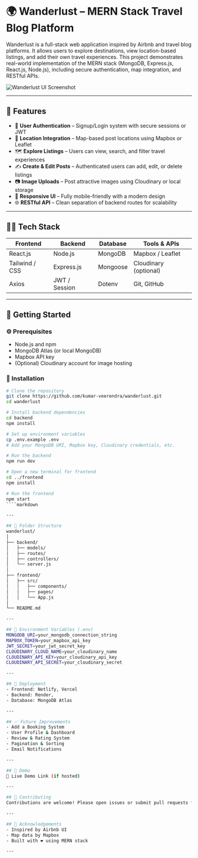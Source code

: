 # 🌍 Wanderlust – MERN Stack Travel Blog Platform

Wanderlust is a full-stack web application inspired by Airbnb and travel blog platforms. It allows users to explore destinations, view location-based listings, and add their own travel experiences. This project demonstrates real-world implementation of the MERN stack (MongoDB, Express.js, React.js, Node.js), including secure authentication, map integration, and RESTful APIs.

![Wanderlust UI Screenshot](https://your-screenshot-link-if-available.com)

---

## 🚀 Features

- 🔐 **User Authentication** – Signup/Login system with secure sessions or JWT
- 📌 **Location Integration** – Map-based post locations using Mapbox or Leaflet
- 🗺️ **Explore Listings** – Users can view, search, and filter travel experiences
- ✍️ **Create & Edit Posts** – Authenticated users can add, edit, or delete listings
- 📷 **Image Uploads** – Post attractive images using Cloudinary or local storage
- 📱 **Responsive UI** – Fully mobile-friendly with a modern design
- 🌐 **RESTful API** – Clean separation of backend routes for scalability

---

## 🧑‍💻 Tech Stack

| Frontend  | Backend       | Database | Tools & APIs           |
|-----------|---------------|----------|-------------------------|
| React.js  | Node.js       | MongoDB  | Mapbox / Leaflet        |
| Tailwind / CSS | Express.js | Mongoose | Cloudinary (optional)   |
| Axios     | JWT / Session | Dotenv   | Git, GitHub             |

---

## 🏁 Getting Started

### ⚙️ Prerequisites

- Node.js and npm
- MongoDB Atlas (or local MongoDB)
- Mapbox API key
- (Optional) Cloudinary account for image hosting

### 🔧 Installation

```bash
# Clone the repository
git clone https://github.com/kumar-veerendra/wanderlust.git
cd wanderlust

# Install backend dependencies
cd backend
npm install

# Set up environment variables
cp .env.example .env
# Add your MongoDB URI, Mapbox key, Cloudinary credentials, etc.

# Run the backend
npm run dev

# Open a new terminal for frontend
cd ../frontend
npm install

# Run the frontend
npm start
````markdown

---

## 📁 Folder Structure
wanderlust/
│
├── backend/
│   ├── models/
│   ├── routes/
│   ├── controllers/
│   └── server.js
│
├── frontend/
│   ├── src/
│   │   ├── components/
│   │   ├── pages/
│   │   └── App.js
│
└── README.md

---

## 🔐 Environment Variables (.env)
MONGODB_URI=your_mongodb_connection_string
MAPBOX_TOKEN=your_mapbox_api_key
JWT_SECRET=your_jwt_secret_key
CLOUDINARY_CLOUD_NAME=your_cloudinary_name
CLOUDINARY_API_KEY=your_cloudinary_api_key
CLOUDINARY_API_SECRET=your_cloudinary_secret

---

## 🚀 Deployment
- Frontend: Netlify, Vercel
- Backend: Render, 
- Database: MongoDB Atlas

---

## ✅ Future Improvements
- Add a Booking System
- User Profile & Dashboard
- Review & Rating System
- Pagination & Sorting
- Email Notifications

---

## 📸 Demo
🔗 Live Demo Link (if hosted)

---

## 🤝 Contributing
Contributions are welcome! Please open issues or submit pull requests for improvements or feature requests.

---

## 🙌 Acknowledgements
- Inspired by Airbnb UI
- Map data by Mapbox
- Built with ❤️ using MERN stack

---

